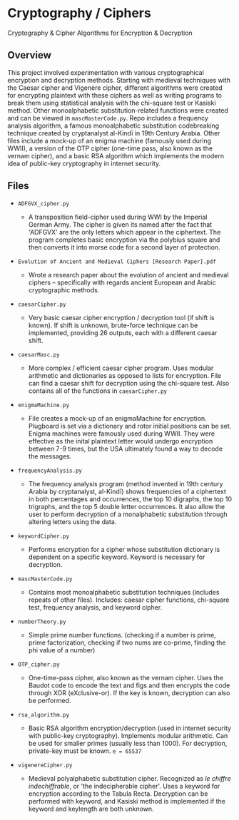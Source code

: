 # Cryptography / Ciphers
Cryptography &amp; Cipher Algorithms for Encryption &amp; Decryption

## **Overview**
This project involved experimentation with various cryptographical encryption and decryption methods. Starting with medieval techniques with the Caesar cipher and Vigenère cipher, different algorithms were created for encrypting plaintext with these ciphers as well as writing programs to break them using statistical analysis with the chi-square test or Kasiski method. Other monoalphabetic substitution-related functions were created and can be viewed in ```mascMasterCode.py```. Repo includes a frequency analysis algorithm, a famous monoalphabetic substitution codebreaking technique created by cryptanalyst al-Kindī in 19th Century Arabia. Other files include a mock-up of an enigma machine (famously used during WWII), a version of the OTP cipher (one-time pass, also known as the vernam cipher), and a basic RSA algorithm which implements the modern idea of public-key cryptography in internet security.

## **Files**
- ```ADFGVX_cipher.py```
  * A transposition field-cipher used during WWI by the Imperial German Army. The cipher is given its named after the fact that 'ADFGVX' are the only letters which appear in the ciphertext. The program completes basic encryption via the polybius square and then converts it into morse code for a second layer of protection.


- ```Evolution of Ancient and Medieval Ciphers [Research Paper].pdf```
  * Wrote a research paper about the evolution of ancient and medieval ciphers – specifically with regards ancient European and Arabic cryptographic methods.
- ```caesarCipher.py```
  * Very basic caesar cipher encryption / decryption tool (if shift is known). If shift is unknown, brute-force technique can be implemented, providing 26 outputs, each with a different caesar shift.
- ```caesarMasc.py```
  * More complex / efficient caesar cipher program. Uses modular arithmetic and dictionaries as opposed to lists for encryption. File can find a caesar shift for decryption using the chi-square test. Also contains all of the functions in ```caesarCipher.py```
- ```enigmaMachine.py```
  * File creates a mock-up of an enigmaMachine for encryption. Plugboard is set via a dictionary and rotor initial positions can be set. Enigma machines were famously used during WWII. They were effective as the inital plaintext letter would undergo encryption between 7-9 times, but the USA ultimately found a way to decode the messages.
- ```frequencyAnalysis.py```
  * The frequency analysis program (method invented in 19th century Arabia by cryptanalyst, al-Kindī) shows frequencies of a ciphertext in both percentages and occurrences, the top 10 digraphs, the top 10 trigraphs, and the top 5 double letter occurrences. It also allow the user to perform decryption of a monalphabetic substitution through altering letters using the data.
- ```keywordCipher.py```
  * Performs encryption for a cipher whose substitution dictionary is dependent on a specific keyword. Keyword is necessary for decryption.
- ```mascMasterCode.py```
  * Contains most monoalphabetic substitution techniques (includes repeats of other files). Includes: caesar cipher functions, chi-square test, frequency analysis, and keyword cipher.
- ```numberTheory.py```
  * Simple prime number functions. (checking if a number is prime, prime factorization, checking if two nums are co-prime, finding the phi value of a number)
- ```OTP_cipher.py```
  * One-time-pass cipher, also known as the vernam cipher. Uses the Baudot code to encode the text and figs and then encrypts the code through XOR (eXclusive-or). If the key is known, decryption can also be performed.
- ```rsa_algorithm.py```
  * Basic RSA algorithm encryption/decryption (used in internet security with public-key cryptography). Implements modular arithmetic. Can be used for smaller primes (usually less than 1000). For decryption, private-key must be known. ```e = 65537```
- ```vigenereCipher.py```
  * Medieval polyalphabetic substitution cipher. Recognized as *le chiffre indechiffrable*, or 'the indecipherable cipher'. Uses a keyword for encryption according to the Tabula Recta. Decryption can be performed with keyword, and Kasiski method is implemented if the keyword and keylength are both unknown.
